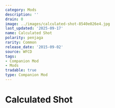 ```yaml
---
category: Mods
description: ''
drain: 0
image: ../images/calculated-shot-8540e026e4.jpg
last_updated: '2025-09-17'
name: Calculated Shot
polarity: penjaga
rarity: Common
release_date: '2015-09-02'
source: WFCD
tags:
- Companion Mod
- Mods
tradable: true
type: Companion Mod
---
```


# Calculated Shot


